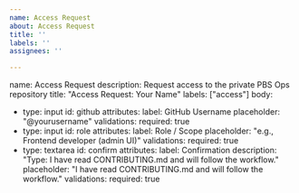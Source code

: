```yaml
---
name: Access Request
about: Access Request
title: ''
labels: ''
assignees: ''

---
```


name: Access Request
description: Request access to the private PBS Ops repository
title: "Access Request: Your Name"
labels: ["access"]
body:
  - type: input
    id: github
    attributes:
      label: GitHub Username
      placeholder: "@yourusername"
    validations:
      required: true
  - type: input
    id: role
    attributes:
      label: Role / Scope
      placeholder: "e.g., Frontend developer (admin UI)"
    validations:
      required: true
  - type: textarea
    id: confirm
    attributes:
      label: Confirmation
      description: "Type: I have read CONTRIBUTING.md and will follow the workflow."
      placeholder: "I have read CONTRIBUTING.md and will follow the workflow."
    validations:
      required: true
